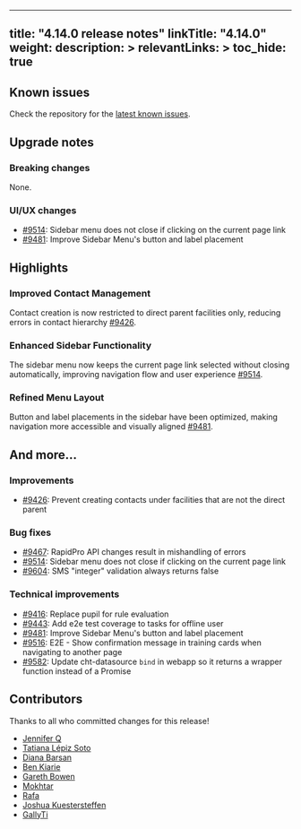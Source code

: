 
---
title: "4.14.0 release notes"
linkTitle: "4.14.0"
weight:
description: >
relevantLinks: >
toc_hide: true
---

## Known issues

Check the repository for the [latest known issues](https://github.com/medic/cht-core/issues?q=is%3Aissue+label%3A%22Affects%3A+4.14.0%22).

## Upgrade notes

### Breaking changes

None.

### UI/UX changes

- [#9514](https://github.com/medic/cht-core/issues/9514): Sidebar menu does not close if clicking on the current page link
- [#9481](https://github.com/medic/cht-core/issues/9481): Improve Sidebar Menu's button and label placement

## Highlights

### Improved Contact Management

Contact creation is now restricted to direct parent facilities only, reducing errors in contact hierarchy [#9426](https://github.com/medic/cht-core/issues/9426).

### Enhanced Sidebar Functionality

The sidebar menu now keeps the current page link selected without closing automatically, improving navigation flow and user experience [#9514](https://github.com/medic/cht-core/issues/9514).

### Refined Menu Layout

Button and label placements in the sidebar have been optimized, making navigation more accessible and visually aligned [#9481](https://github.com/medic/cht-core/issues/9481).

## And more...

### Improvements

- [#9426](https://github.com/medic/cht-core/issues/9426): Prevent creating contacts under facilities that are not the direct parent

### Bug fixes

- [#9467](https://github.com/medic/cht-core/issues/9467): RapidPro API changes result in mishandling of errors
- [#9514](https://github.com/medic/cht-core/issues/9514): Sidebar menu does not close if clicking on the current page link
- [#9604](https://github.com/medic/cht-core/issues/9604): SMS "integer" validation always returns false

### Technical improvements

- [#9416](https://github.com/medic/cht-core/issues/9416): Replace pupil for rule evaluation
- [#9443](https://github.com/medic/cht-core/issues/9443): Add e2e test coverage to tasks for offline user
- [#9481](https://github.com/medic/cht-core/issues/9481): Improve Sidebar Menu's button and label placement
- [#9516](https://github.com/medic/cht-core/issues/9516): E2E - Show confirmation message in training cards when navigating to another page
- [#9582](https://github.com/medic/cht-core/issues/9582): Update cht-datasource `bind` in webapp so it returns a wrapper function instead of a Promise


## Contributors

Thanks to all who committed changes for this release!

- [Jennifer Q](https://github.com/latin-panda)
- [Tatiana Lépiz Soto](https://github.com/tatilepizs)
- [Diana Barsan](https://github.com/dianabarsan)
- [Ben Kiarie](https://github.com/Benmuiruri)
- [Gareth Bowen](https://github.com/garethbowen)
- [Mokhtar](https://github.com/m5r)
- [Rafa](https://github.com/ralfudx)
- [Joshua Kuestersteffen](https://github.com/jkuester)
- [GallyTi](https://github.com/GallyTi)
